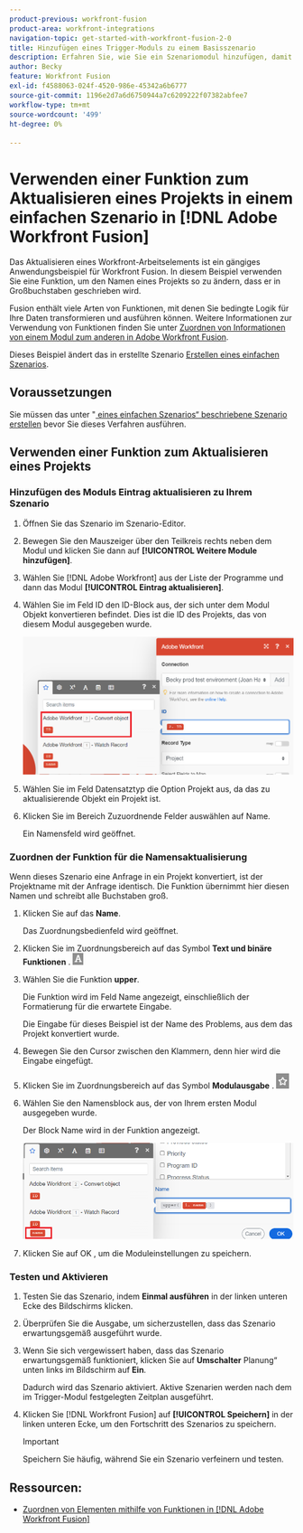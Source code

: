 ```yaml
---
product-previous: workfront-fusion
product-area: workfront-integrations
navigation-topic: get-started-with-workfront-fusion-2-0
title: Hinzufügen eines Trigger-Moduls zu einem Basisszenario
description: Erfahren Sie, wie Sie ein Szenariomodul hinzufügen, damit das Trigger regelmäßig nach neuen Anfragen suchen und diese in Projekte konvertieren kann.
author: Becky
feature: Workfront Fusion
exl-id: f4588063-024f-4520-986e-45342a6b6777
source-git-commit: 1196e2d7a6d6750944a7c6209222f07382abfee7
workflow-type: tm+mt
source-wordcount: '499'
ht-degree: 0%

---
```


# Verwenden einer Funktion zum Aktualisieren eines Projekts in einem einfachen Szenario in [!DNL Adobe Workfront Fusion]

Das Aktualisieren eines Workfront-Arbeitselements ist ein gängiges Anwendungsbeispiel für Workfront Fusion. In diesem Beispiel verwenden Sie eine Funktion, um den Namen eines Projekts so zu ändern, dass er in Großbuchstaben geschrieben wird.

Fusion enthält viele Arten von Funktionen, mit denen Sie bedingte Logik für Ihre Daten transformieren und ausführen können. Weitere Informationen zur Verwendung von Funktionen finden Sie unter [Zuordnen von Informationen von einem Modul zum anderen in Adobe Workfront Fusion](/help/quicksilver/workfront-fusion/mapping/map-information-between-modules.md).

Dieses Beispiel ändert das in erstellte Szenario [Erstellen eines einfachen Szenarios](/help/quicksilver/workfront-fusion/get-started/build-practice-scenarios/create-simple-scenario.md).

## Voraussetzungen

Sie müssen das unter &quot;[ eines einfachen Szenarios“ beschriebene Szenario erstellen](/help/quicksilver/workfront-fusion/get-started/build-practice-scenarios/create-simple-scenario.md) bevor Sie dieses Verfahren ausführen.

## Verwenden einer Funktion zum Aktualisieren eines Projekts

### Hinzufügen des Moduls Eintrag aktualisieren zu Ihrem Szenario

1. Öffnen Sie das Szenario im Szenario-Editor.
1. Bewegen Sie den Mauszeiger über den Teilkreis rechts neben dem Modul und klicken Sie dann auf **[!UICONTROL Weitere Module hinzufügen]**.
1. Wählen Sie [!DNL Adobe Workfront] aus der Liste der Programme und dann das Modul **[!UICONTROL Eintrag aktualisieren]**.
1. Wählen Sie im Feld ID den ID-Block aus, der sich unter dem Modul Objekt konvertieren befindet. Dies ist die ID des Projekts, das von diesem Modul ausgegeben wurde.

   ![ID aus dem Konvertierungsobjekt](assets/id-convert-object.png)

1. Wählen Sie im Feld Datensatztyp die Option Projekt aus, da das zu aktualisierende Objekt ein Projekt ist.
1. Klicken Sie im Bereich Zuzuordnende Felder auswählen auf Name.

   Ein Namensfeld wird geöffnet.

### Zuordnen der Funktion für die Namensaktualisierung

Wenn dieses Szenario eine Anfrage in ein Projekt konvertiert, ist der Projektname mit der Anfrage identisch. Die Funktion übernimmt hier diesen Namen und schreibt alle Buchstaben groß.

1. Klicken Sie auf das **Name**.

   Das Zuordnungsbedienfeld wird geöffnet.
1. Klicken Sie im Zuordnungsbereich auf das Symbol **Text und binäre Funktionen** . ![Symbol für Textfunktionen](/help/quicksilver/workfront-fusion/functions/assets/toolbar-icon-text&binary-functions.png)
1. Wählen Sie die Funktion **upper**.

   Die Funktion wird im Feld Name angezeigt, einschließlich der Formatierung für die erwartete Eingabe.

   Die Eingabe für dieses Beispiel ist der Name des Problems, aus dem das Projekt konvertiert wurde.

1. Bewegen Sie den Cursor zwischen den Klammern, denn hier wird die Eingabe eingefügt.
1. Klicken Sie im Zuordnungsbereich auf das Symbol **Modulausgabe** . ![Modul-Ausgabesymbol](/help/quicksilver/workfront-fusion/functions/assets/toolbar-icon-functions-you-map-from-other-modules.png)
1. Wählen Sie den Namensblock aus, der von Ihrem ersten Modul ausgegeben wurde.

   Der Block Name wird in der Funktion angezeigt.

   ![Namensblock in der Funktion](assets/map-name.png)

1. Klicken Sie auf OK , um die Moduleinstellungen zu speichern.

### Testen und Aktivieren

1. Testen Sie das Szenario, indem **Einmal ausführen** in der linken unteren Ecke des Bildschirms klicken.
1. Überprüfen Sie die Ausgabe, um sicherzustellen, dass das Szenario erwartungsgemäß ausgeführt wurde.
1. Wenn Sie sich vergewissert haben, dass das Szenario erwartungsgemäß funktioniert, klicken Sie auf **Umschalter** Planung“ unten links im Bildschirm auf **Ein**.

   Dadurch wird das Szenario aktiviert. Aktive Szenarien werden nach dem im Trigger-Modul festgelegten Zeitplan ausgeführt.
1. Klicken Sie [!DNL Workfront Fusion] auf **[!UICONTROL Speichern]** in der linken unteren Ecke, um den Fortschritt des Szenarios zu speichern.

   >[!IMPORTANT]
   >
   >Speichern Sie häufig, während Sie ein Szenario verfeinern und testen.

## Ressourcen:

* [Zuordnen von Elementen mithilfe von Funktionen in [!DNL Adobe Workfront Fusion]](/help/quicksilver/workfront-fusion/mapping/map-information-between-modules.md)
